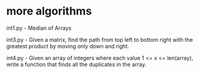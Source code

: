 # more algorithms

int1.py - Median of Arrays

int3.py -  Given a matrix, find the path from top left to bottom right with the greatest product by moving only down and right.

int4.py - Given an array of integers where each value 1 <= x <= len(array), write a function that finds all the duplicates in the array.
